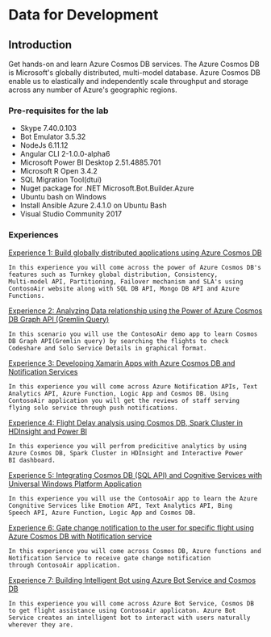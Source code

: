# Data for Development

## Introduction

Get hands-on and learn Azure Cosmos DB services. The Azure Cosmos DB is Microsoft's globally distributed, multi-model database. Azure Cosmos DB enable us to elastically and independently scale throughput and storage across any number of Azure's geographic regions. 

### Pre-requisites for the lab ###

- Skype 7.40.0.103
- Bot Emulator 3.5.32
- NodeJs 6.11.12
- Angular CLI 2-1.0.0-alpha6
- Microsoft Power BI Desktop 2.51.4885.701
- Microsoft R Open 3.4.2
- SQL Migration Tool(dtui)
- Nuget package for .NET Microsoft.Bot.Builder.Azure
- Ubuntu bash on Windows
- Install Ansible Azure 2.4.1.0 on Ubuntu Bash
- Visual Studio Community 2017

### Experiences ###

<a href="./gdaexpericence1/story_a_gda_using_cosmosdb">Experience 1: Build globally distributed applications using Azure Cosmos DB</a>
    
    In this experience you will come across the power of Azure Cosmos DB's features such as Turnkey global distribution, Consistency,       Multi-model API, Partitioning, Failover mechanism and SLA's using ContosoAir website along with SQL DB API, Mongo DB API and Azure       Functions.
    
<a href="./gdaexpericence2/story_a_graphapi_of_cosmosdb">Experience 2: Analyzing Data relationship using the Power of Azure Cosmos DB Graph API (Gremlin Query)</a>
    
    In this scenario you will use the ContosoAir demo app to learn Cosmos DB Graph API(Gremlin query) by searching the flights to check     Codeshare and Solo Service Details in graphical format.

<a href="./gdaexpericence3/story_a_notificationservice_with_cosmosdb">Experience 3: Developing Xamarin Apps with Azure Cosmos DB and Notification Services</a>
    
    In this experience you will come across Azure Notification APIs, Text Analytics API, Azure Function, Logic App and Cosmos DB. Using     ContosoAir application you will get the reviews of staff serving flying solo service through push notifications.

<a href="./gdaexpericence4/story_a_spark_with_cosmosdb">Experience 4: Flight Delay analysis using Cosmos DB, Spark Cluster in HDInsight and Power BI</a>

    In this experience you will perfrom predicitive analytics by using Azure Cosmos DB, Spark Cluster in HDInsight and Interactive Power     BI dashboard.

<a href="./gdaexpericence5/story_a_azurefunction_with_cosmosdb">Experience 5: Integrating Cosmos DB (SQL API) and Cognitive Services with Universal Windows Platform Application</a>

    In this experience you will use the ContosoAir app to learn the Azure Congnitive Services like Emotion API, Text Analytics API, Bing     Speech API, Azure Function, Logic App and Cosmos DB.

<a href="./gdaexpericence6/story_a_azure_notification_for_gate_change">Experience 6: Gate change notification to the user for specific flight using Azure Cosmos DB with Notification service</a>
    
    In this experience you will come across Cosmos DB, Azure functions and Notification Service to receive gate change notification         through ContosoAir application. 

<a href="./gdaexpericence7/story_a_azurebotservice_with_cosmosdb">Experience 7: Building Intelligent Bot using Azure Bot Service and Cosmos DB</a>

    In this experience you will come across Azure Bot Service, Cosmos DB to get flight assistance using ContosoAir applicaton. Azure Bot     Service creates an intelligent bot to interact with users naturally wherever they are.


